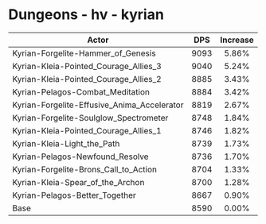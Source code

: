 # Dungeons - hv - kyrian
| Actor | DPS | Increase |
|---|:---:|:---:|
|Kyrian-Forgelite-Hammer_of_Genesis|9093|5.86%|
|Kyrian-Kleia-Pointed_Courage_Allies_3|9040|5.24%|
|Kyrian-Kleia-Pointed_Courage_Allies_2|8885|3.43%|
|Kyrian-Pelagos-Combat_Meditation|8884|3.42%|
|Kyrian-Forgelite-Effusive_Anima_Accelerator|8819|2.67%|
|Kyrian-Forgelite-Soulglow_Spectrometer|8748|1.84%|
|Kyrian-Kleia-Pointed_Courage_Allies_1|8746|1.82%|
|Kyrian-Kleia-Light_the_Path|8739|1.73%|
|Kyrian-Pelagos-Newfound_Resolve|8736|1.70%|
|Kyrian-Forgelite-Brons_Call_to_Action|8704|1.33%|
|Kyrian-Kleia-Spear_of_the_Archon|8700|1.28%|
|Kyrian-Pelagos-Better_Together|8667|0.90%|
|Base|8590|0.00%|
